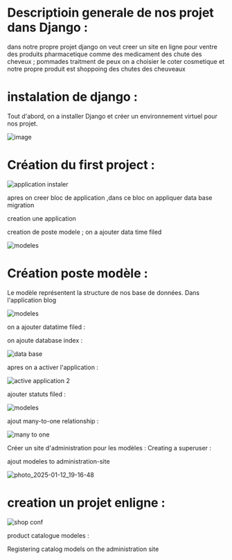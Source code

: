# Descriptioin generale de nos projet dans  Django : 
dans notre propre projet django on veut creer un site en ligne pour ventre des produits pharmacetique comme des medicament des chute des cheveux ; pommades traitment de peux on a choisier le coter cosmetique et notre propre produit est shoppoing des chutes des cheuveaux 

# instalation de django : 
Tout d'abord, on a  installer Django et créer un environnement virtuel pour nos  projet.


![image](https://github.com/user-attachments/assets/6b023ce3-2b0c-4664-ad33-d1ade81b13a9)

#  Création du first project  : 

![application instaler ](https://github.com/user-attachments/assets/7b71c615-8228-47a9-9b69-f45738f4bec1)

  apres on creer  bloc de application ,dans  ce bloc on appliquer data base migration 
  
 creation une application  
 
 creation de poste modele ; on a ajouter data time filed

![modeles](https://github.com/user-attachments/assets/ee05c2ae-7545-4590-964d-3bc3d01ecb19)

 # Création poste  modèle : 
 Le modèle représentent la structure de nos base de données. Dans l'application blog 

 ![modeles](https://github.com/user-attachments/assets/2d3c69b9-351e-41cd-9205-9f7a73f70b95)

 on a ajouter datatime filed  :


 on ajoute database index : 

 ![data base](https://github.com/user-attachments/assets/fb8927fe-1dab-4684-8fde-0609b924cac1)

 apres on a activer l'application  :

 ![active application 2](https://github.com/user-attachments/assets/18b02e4c-b6b3-4717-b189-baa1b8019004)

   ajouter statuts filed : 

   ![modeles](https://github.com/user-attachments/assets/4b420324-be32-49eb-a589-dca40561a17e)

  
  ajout many-to-one relationship :

![many to one](https://github.com/user-attachments/assets/735713b7-483d-4f29-a817-7124a47a5039)

Créer un site d'administration pour les modèles : 
Creating a superuser :


 ajout modeles to administration-site 
 
![photo_2025-01-12_19-16-48](https://github.com/user-attachments/assets/2f5c1a91-a339-4600-9142-87f789c1b852)


# creation un projet enligne :

![shop conf](https://github.com/user-attachments/assets/e84ff387-a4a6-490e-aa12-42d11df34259)


  product catalogue modeles :

  
Registering catalog models on the administration site




  

 
 
 

 

 
 

  



